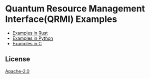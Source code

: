 # Quantum Resource Management Interface(QRMI) Examples

* [Examples in Rust](./rust)
* [Examples in Python](./python)
* [Examples in C](./c)

## License

[Apache-2.0](https://github.com/qiskit-community/spank-plugins/blob/main/qrmi/LICENSE.txt)

